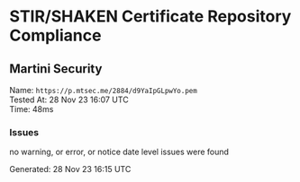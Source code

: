 # STIR/SHAKEN Certificate Repository Compliance

## Martini Security

Name: `https://p.mtsec.me/2884/d9YaIpGLpwYo.pem`\
Tested At: 28 Nov 23 16:07 UTC\
Time: 48ms

### Issues

no warning, or error, or notice date level issues were found

Generated: 28 Nov 23 16:15 UTC